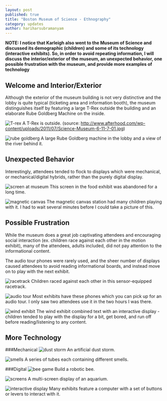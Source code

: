 ```yaml
---
layout: post
published: true
title: "Boston Museum of Science - Ethnography"
category: updates
author: hariharsubramanyam
---
```


__NOTE: I notice that Karleigh also went to the Museum of Science and discussed its demographic (children) and some of its technology (interactive exhibits). So, in order to avoid repeating information, I will discuss the interior/exterior of the museum, an unexpected behavior, one possible frustration with the museum, and provide more examples of technology__

## Welcome and Interior/Exterior
Although the exterior of the museum building is not very distinctive and the lobby is quite typical (ticketing area and information booth), the museum distinguishes itself by featuring a large T-Rex outside the building and an elaborate Rube Goldberg Machine on the inside.

![T-rex](/assets/bmos_trex.jpg)
A T-Rex is outside. (source: http://www.afterhood.com/wp-content/uploads/2011/07/Science-Museum-6-11-7-01.jpg)

![rube goldberg](/assets/bmos_rube_goldberg.jpg)
A large Rube Goldberg machine in the lobby and a view of the river behind it.

## Unexpected Behavior
Interestingly, attendees tended to flock to displays which were mechanical, or mechanical/digital hybrids, rather than the purely digital display.

![screen at museum](/assets/bmos_screen.jpg)
This screen in the food exhibit was abandoned for a long time.

![magnetic canvas](/assets/bmos_magnetic.jpg)
The magnetic canvas station had many children playing with it. I had to wait several minutes before I could take a picture of this.


## Possible Frustration
While the museum does a great job captivating attendees and encouraging social interaction (ex. children race against each other in the motion exhibit), many of the attendees, adults included, did not pay attention to the informational content.

The audio tour phones were rarely used, and the sheer number of displays caused attendees to avoid reading informational boards, and instead move on to play with the next exhibit.

![racetrack](/assets/bmos_race.jpg)
Children raced against each other in this sensor-equipped racetrack.

![audio tour](/assets/bmos_audio.jpg)
Most exhibits have these phones which you can pick up for an audio tour. I only saw two attendees use it in the two hours I was there.

![wind exhibit](/assets/bmos_wind.jpg)
The wind exhibit combined text with an interactive display - children tended to play with the display for a bit, get bored, and run off before reading/listening to any content.

## More Technology

###Mechanical
![dust storm](/assets/bmos_dust_storm.jpg)
An artificial dust storm.

![smells](/assets/bmos_smells.jpg)
A series of tubes each containing different smells.

###Digital
![bee game](/assets/bmos_bee_game.jpg)
Build a robotic bee.

![screens](/assets/bmos_screens.jpg)
A multi-screen display of an aquarium.

![interactive display](/assets/bmos_interactive.jpg)
Many exhibits feature a computer with a set of buttons or levers to interact with it.
